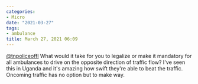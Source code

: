 ```yaml
---
categories:
- Micro
date: "2021-03-27"
tags:
- ambulance
title: March 27, 2021 06:09
---
```


[@tnpoliceoffl](https://twitter.com/tnpoliceoffl) What would it take for you to legalize or make it mandatory for all ambulances to drive on the opposite direction of traffic flow? I've seen this in Uganda and it's amazing how swift they're able to beat the traffic. Oncoming traffic has no option but to make way.
